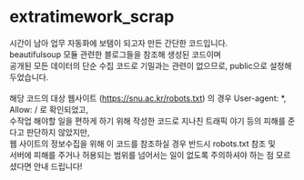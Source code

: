 # extratimework_scrap

시간이 남아 업무 자동화에 보탬이 되고자 만든 간단한 코드입니다.<br>
beautifulsoup 모듈 관련한 블로그들을 참조해 생성된 코드이며<br>
공개된 모든 데이터의 단순 수집 코드로 기밀과는 관련이 없으므로, public으로 설정해 두었습니다.<br>
<br>
해당 코드의 대상 웹사이트 (https://snu.ac.kr/robots.txt) 의 경우 User-agent: *, Allow: / 로 확인되었고, <br>
수작업 해야할 일을 편하게 하기 위해 작성한 코드로 지나친 트래픽 야기 등의 피해를 준다고 판단하지 않았지만,<br>
웹 사이트의 정보수집을 위해 이 코드를 참조하실 경우 반드시 robots.txt 참조 및 <br>
서버에 피해를 주거나 허용되는 범위를 넘어서는 일이 없도록 주의하셔야 하는 점 모르셨다면 안내 드립니다!<br>
